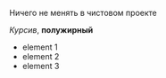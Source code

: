 Ничего не менять в чистовом проекте

*Курсив*, **полужирный**

* element 1
* element 2
* element 3

